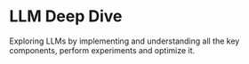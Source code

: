 # LLM Deep Dive
Exploring LLMs by implementing and understanding all the key components, perform experiments and optimize it.
